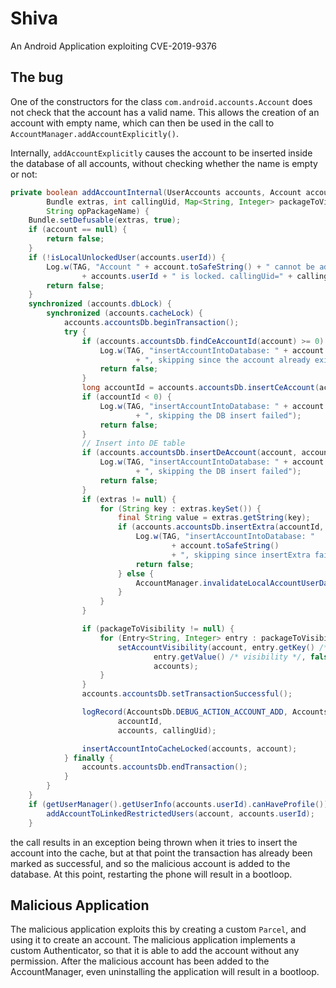 # Shiva

An Android Application exploiting CVE-2019-9376

## The bug

One of the constructors for the class `com.android.accounts.Account` does not check that the account
has a valid name. This allows the creation of an account with empty name, which can then be used
in the call to `AccountManager.addAccountExplicitly()`.

Internally, `addAccountExplicitly` causes the account to be inserted inside the database of all
accounts, without checking whether the name is empty or not:

```java
private boolean addAccountInternal(UserAccounts accounts, Account account, String password,
        Bundle extras, int callingUid, Map<String, Integer> packageToVisibility,
        String opPackageName) {
    Bundle.setDefusable(extras, true);
    if (account == null) {
        return false;
    }
    if (!isLocalUnlockedUser(accounts.userId)) {
        Log.w(TAG, "Account " + account.toSafeString() + " cannot be added - user "
                + accounts.userId + " is locked. callingUid=" + callingUid);
        return false;
    }
    synchronized (accounts.dbLock) {
        synchronized (accounts.cacheLock) {
            accounts.accountsDb.beginTransaction();
            try {
                if (accounts.accountsDb.findCeAccountId(account) >= 0) {
                    Log.w(TAG, "insertAccountIntoDatabase: " + account.toSafeString()
                            + ", skipping since the account already exists");
                    return false;
                }
                long accountId = accounts.accountsDb.insertCeAccount(account, password);
                if (accountId < 0) {
                    Log.w(TAG, "insertAccountIntoDatabase: " + account.toSafeString()
                            + ", skipping the DB insert failed");
                    return false;
                }
                // Insert into DE table
                if (accounts.accountsDb.insertDeAccount(account, accountId) < 0) {
                    Log.w(TAG, "insertAccountIntoDatabase: " + account.toSafeString()
                            + ", skipping the DB insert failed");
                    return false;
                }
                if (extras != null) {
                    for (String key : extras.keySet()) {
                        final String value = extras.getString(key);
                        if (accounts.accountsDb.insertExtra(accountId, key, value) < 0) {
                            Log.w(TAG, "insertAccountIntoDatabase: "
                                    + account.toSafeString()
                                    + ", skipping since insertExtra failed for key " + key);
                            return false;
                        } else {
                            AccountManager.invalidateLocalAccountUserDataCaches();
                        }
                    }
                }

                if (packageToVisibility != null) {
                    for (Entry<String, Integer> entry : packageToVisibility.entrySet()) {
                        setAccountVisibility(account, entry.getKey() /* package */,
                                entry.getValue() /* visibility */, false /* notify */,
                                accounts);
                    }
                }
                accounts.accountsDb.setTransactionSuccessful();

                logRecord(AccountsDb.DEBUG_ACTION_ACCOUNT_ADD, AccountsDb.TABLE_ACCOUNTS,
                        accountId,
                        accounts, callingUid);

                insertAccountIntoCacheLocked(accounts, account);
            } finally {
                accounts.accountsDb.endTransaction();
            }
        }
    }
    if (getUserManager().getUserInfo(accounts.userId).canHaveProfile()) {
        addAccountToLinkedRestrictedUsers(account, accounts.userId);
    }
```

the call results in an exception being thrown when it tries to insert the account into the cache, but
at that point the transaction has already been marked as successful, and so the malicious account is
added to the database. At this point, restarting the phone will result in a bootloop.

## Malicious Application

The malicious application exploits this by creating a custom `Parcel`, and using it to create an
account. The malicious application implements a custom Authenticator, so that it is able to add the
account without any permission. After the malicious account has been added to the AccountManager,
even uninstalling the application will result in a bootloop.